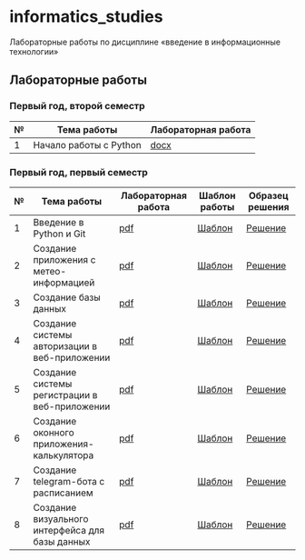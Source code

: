 # informatics_studies

Лабораторные работы по дисциплине «введение в информационные технологии»

## Лабораторные работы

### Первый год, второй семестр

| № | Тема работы | Лабораторная работа |
|---|-------------|---------------------|
| 1 | Начало работы с Python | [docx](laboratory_works/year_1/semester_2/laboratory_1.docx) |

### Первый год, первый семестр

| № | Тема работы | Лабораторная работа | Шаблон работы | Образец решения |
|---|-------------|---------------------| ------------- | --------------- |
| 1 | Введение в Python и Git | [pdf](laboratory_works/year_1/semester_1/laboratory_1/task.pdf) | [Шаблон](https://github.com/BFI-2202/informatics_laboratories_0) | [Решение](https://github.com/PatriotRossii/informatics_laboratories_0) |
| 2 | Создание приложения с метео-информацией | [pdf](laboratory_works/year_1/semester_1/laboratory_2/task.pdf) | [Шаблон](https://github.com/BFI-2202/informatics_laboratories_1) | [Решение](https://github.com/PatriotRossii/informatics_laboratories_1) |
| 3 | Создание базы данных | [pdf](laboratory_works/year_1/semester_1/laboratory_3/task.pdf) | [Шаблон](https://github.com/BFI-2202/informatics_laboratories_2) | [Решение](https://github.com/PatriotRossii/informatics_laboratories_2) |
| 4 | Создание системы авторизации в веб-приложении | [pdf](laboratory_works/year_1/semester_1/laboratory_4/task.pdf) | [Шаблон](https://github.com/BFI-2202/informatics_laboratories_3) | [Решение](https://github.com/PatriotRossii/informatics_laboratories_3) |
| 5 | Создание системы регистрации в веб-приложении | [pdf](laboratory_works/year_1/semester_1/laboratory_5/task.pdf) | [Шаблон](https://github.com/BFI-2202/informatics_laboratories_4) | [Решение](https://github.com/PatriotRossii/informatics_laboratories_4) |
| 6 | Создание оконного приложения-калькулятора | [pdf](laboratory_works/year_1/semester_1/laboratory_6/task.pdf) | [Шаблон](https://github.com/BFI-2202/informatics_laboratories_5) | [Решение](https://github.com/PatriotRossii/informatics_laboratories_5) |
| 7 | Создание telegram-бота с расписанием | [pdf](laboratory_works/year_1/semester_1/laboratory_7/task.pdf) | [Шаблон](https://github.com/BFI-2202/informatics_laboratories_6) | [Решение](https://github.com/PatriotRossii/informatics_laboratories_6) |
| 8 | Создание визуального интерфейса для базы данных | [pdf](laboratory_works/year_1/semester_1/laboratory_8/task.pdf) | [Шаблон](https://github.com/BFI-2202/informatics_laboratories_7) | [Решение](https://github.com/PatriotRossii/informatics_laboratories_7) |
